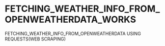 # FETCHING_WEATHER_INFO_FROM_OPENWEATHERDATA_WORKS
FETCHING_WEATHER_INFO_FROM_OPENWEATHERDATA USING REQUESTS(WEB SCRAPING)
